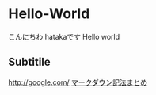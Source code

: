 # Hello-World
こんにちわ hatakaです 
Hello world
## Subtitile
<http://google.com/> 
[マークダウン記法まとめ](http://codechord.com/2012/01/readme-markdown/)
